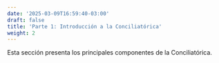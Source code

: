 ```yaml
---
date: '2025-03-09T16:59:40-03:00'
draft: false
title: 'Parte 1: Introducción a la Conciliatórica'
weight: 2
---
```


Esta sección presenta los principales componentes de la Conciliatórica.